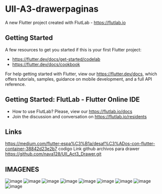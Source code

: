 # UII-A3-drawerpaginas

A new Flutter project created with FlutLab - https://flutlab.io

## Getting Started

A few resources to get you started if this is your first Flutter project:

- https://flutter.dev/docs/get-started/codelab
- https://flutter.dev/docs/cookbook

For help getting started with Flutter, view our
https://flutter.dev/docs, which offers tutorials,
samples, guidance on mobile development, and a full API reference.

## Getting Started: FlutLab - Flutter Online IDE

- How to use FlutLab? Please, view our https://flutlab.io/docs
- Join the discussion and conversation on https://flutlab.io/residents
## Links
https://medium.com/flutter-espa%C3%B1a/desaf%C3%ADos-con-flutter-container-38842d23e2b7
codigo
Link github archivos para drawer
https://github.com/nava128/UII_Act3_Drawer.git
## IMAGENES
![image](https://github.com/GuerreroA128/ull-a3-drawerpaginas/assets/143743819/c058562a-b4d0-442c-b77e-27b7a72892aa)
![image](https://github.com/GuerreroA128/ull-a3-drawerpaginas/assets/143743819/79f2d8a2-c1ab-48e0-8331-05cb78bcabfe)
![image](https://github.com/GuerreroA128/ull-a3-drawerpaginas/assets/143743819/4e248aaf-b8d6-4908-be8a-60a133e63da5)
![image](https://github.com/GuerreroA128/ull-a3-drawerpaginas/assets/143743819/22f1bf32-be33-4927-b67f-b4aa1f202744)
![image](https://github.com/GuerreroA128/ull-a3-drawerpaginas/assets/143743819/20a4e3fc-31c3-484d-87c9-4ee9437d8425)
![image](https://github.com/GuerreroA128/ull-a3-drawerpaginas/assets/143743819/bf7bef3e-5477-441a-9bad-7020a734e859)
![image](https://github.com/GuerreroA128/ull-a3-drawerpaginas/assets/143743819/cf20a76a-b5cf-4b82-ba48-009cdf095dd9)
![image](https://github.com/GuerreroA128/ull-a3-drawerpaginas/assets/143743819/4705f12a-2c99-44e5-8dac-ba803e8008fc)
![image](https://github.com/GuerreroA128/ull-a3-drawerpaginas/assets/143743819/9c4c4371-46cb-424a-8a5d-9d87e8e38bbd)











